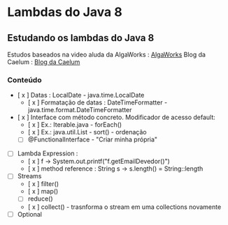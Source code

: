 # Lambdas do Java 8
## Estudando os lambdas do Java 8
Estudos baseados na video aluda da AlgaWorks : [AlgaWorks](http://blog.algaworks.com/introducao-ao-lambda-do-java-8/)
Blog da Caelum : [Blog da Caelum](http://blog.caelum.com.br/o-minimo-que-voce-deve-saber-de-java-8/)

### Conteúdo

- [ x ] Datas : LocalDate - java.time.LocalDate
     - [ x ] Formatação de datas : DateTimeFormatter -  java.time.format.DateTimeFormatter
- [ x ] Interface com método concreto. Modificador de acesso default: 
     - [ x ] Ex.: Iterable.java  - forEach()
     - [ x ] Ex.: java.util.List - sort() - ordenação
     - [   ] @FunctionalInterface - "Criar minha própria" 
- [  ] Lambda Expression : 
     - [ x ] f -> System.out.printf("f.getEmailDevedor()")
     - [ x ] method reference : String s -> s.length() = String::length
- [  ] Streams
	 - [ x ] filter()
	 - [ x ] map()
	 - [  ] reduce()
	 - [ x ] collect() - trasnforma o stream em uma collections novamente
- [  ] Optional